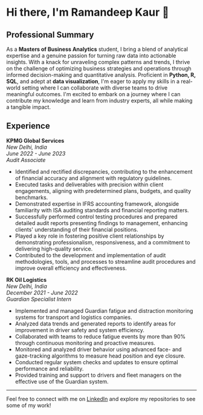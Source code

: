 # Hi there, I'm Ramandeep Kaur 👋

## Professional Summary

As a **Masters of Business Analytics** student, I bring a blend of analytical expertise and a genuine passion for turning raw data into actionable insights. With a knack for unraveling complex patterns and trends, I thrive on the challenge of optimizing business strategies and operations through informed decision-making and quantitative analysis. Proficient in **Python, R, SQL**, and adept at **data visualization**, I'm eager to apply my skills in a real-world setting where I can collaborate with diverse teams to drive meaningful outcomes. I'm excited to embark on a journey where I can contribute my knowledge and learn from industry experts, all while making a tangible impact.

## Experience


**KPMG Global Services**  
*New Delhi, India*  
*June 2022 - June 2023*  
*Audit Associate*  
- Identified and rectified discrepancies, contributing to the enhancement of financial accuracy and alignment with regulatory guidelines.
- Executed tasks and deliverables with precision within client engagements, aligning with predetermined plans, budgets, and quality benchmarks.
- Demonstrated expertise in IFRS accounting framework, alongside familiarity with ISA auditing standards and financial reporting matters.
- Successfully performed control testing procedures and prepared detailed audit reports presenting findings to management, enhancing clients' understanding of their financial positions.
- Played a key role in fostering positive client relationships by demonstrating professionalism, responsiveness, and a commitment to delivering high-quality service.
- Contributed to the development and implementation of audit methodologies, tools, and processes to streamline audit procedures and improve overall efficiency and effectiveness.

**RK Oil Logistics**  
*New Delhi, India*  
*December 2021 - June 2022*  
*Guardian Specialist Intern*  
- Implemented and managed Guardian fatigue and distraction monitoring systems for transport and logistics companies.
- Analyzed data trends and generated reports to identify areas for improvement in driver safety and system efficiency.
- Collaborated with teams to reduce fatigue events by more than 90% through continuous monitoring and proactive measures.
- Monitored and analyzed driver behavior using advanced face- and gaze-tracking algorithms to measure head position and eye closure.
- Conducted regular system checks and updates to ensure optimal performance and reliability.
- Provided training and support to drivers and fleet managers on the effective use of the Guardian system.

---

Feel free to connect with me on [LinkedIn](https://www.linkedin.com/) and explore my repositories to see some of my work!


<!--
**ramandeep05252/ramandeep05252** is a ✨ _special_ ✨ repository because its `README.md` (this file) appears on your GitHub profile.

Here are some ideas to get you started:

- 🔭 I’m currently working on ...
- 🌱 I’m currently learning ...
- 👯 I’m looking to collaborate on ...
- 🤔 I’m looking for help with ...
- 💬 Ask me about ...
- 📫 How to reach me: ...
- 😄 Pronouns: ...
- ⚡ Fun fact: ...
-->
